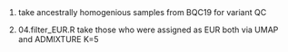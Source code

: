 ## 

1. take ancestrally homogenious samples from BQC19 for variant QC

2. 04.filter_EUR.R take those who were assigned as EUR both via UMAP and ADMIXTURE K=5
